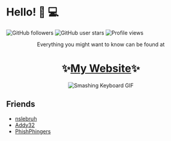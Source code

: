 # Hello! 🌊 💻

![GitHub followers](https://img.shields.io/github/followers/darccyy?style=flat-square) ![GitHub user stars](https://img.shields.io/github/stars/darccyy?style=flat-square) ![Profile views](https://komarev.com/ghpvc/?username=darccyy&style=flat-square&color=blue)

<div align="center"> <!-- this cannot be <center> -->

Everything you might want to know can be found at

# ✨[My Website](https://darccyy.github.io)✨

</div>

<div align="center"> <!-- this cannot be <center> -->
    <img alt="Smashing Keyboard GIF" src="https://media0.giphy.com/media/5xtDaryREtat7r2obvi/giphy.gif" />
</div>


## Friends

- [nslebruh](https://github.com/nslebruh)
- [Addy32](https://github.com/Addy32)
- [PhishPhingers](https://github.com/phishphingers)

